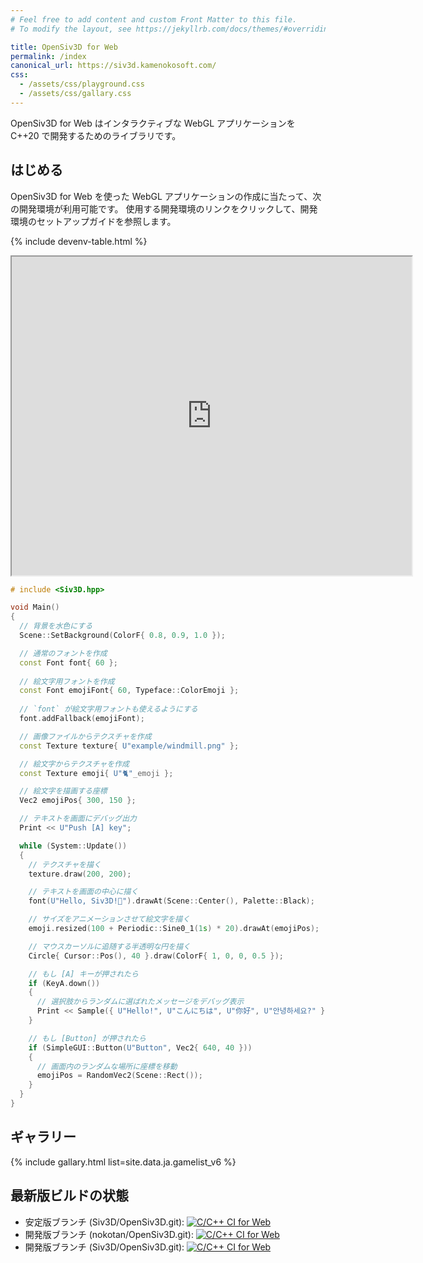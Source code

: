 ```yaml
---
# Feel free to add content and custom Front Matter to this file.
# To modify the layout, see https://jekyllrb.com/docs/themes/#overriding-theme-defaults

title: OpenSiv3D for Web
permalink: /index
canonical_url: https://siv3d.kamenokosoft.com/
css: 
  - /assets/css/playground.css
  - /assets/css/gallary.css
---
```


OpenSiv3D for Web はインタラクティブな WebGL アプリケーションを C++20 で開発するためのライブラリです。

## はじめる

OpenSiv3D for Web を使った WebGL アプリケーションの作成に当たって、次の開発環境が利用可能です。
使用する開発環境のリンクをクリックして、開発環境のセットアップガイドを参照します。

{% include devenv-table.html %}

<iframe width=640px height=510px allow="fullscreen" src="https://siv3d-v6-apps.kamenokosoft.com/Main/Main.html"></iframe>

```cpp
# include <Siv3D.hpp>

void Main()
{
  // 背景を水色にする
  Scene::SetBackground(ColorF{ 0.8, 0.9, 1.0 });

  // 通常のフォントを作成
  const Font font{ 60 };
  
  // 絵文字用フォントを作成
  const Font emojiFont{ 60, Typeface::ColorEmoji };
  
  // `font` が絵文字用フォントも使えるようにする
  font.addFallback(emojiFont);

  // 画像ファイルからテクスチャを作成
  const Texture texture{ U"example/windmill.png" };

  // 絵文字からテクスチャを作成
  const Texture emoji{ U"🐈"_emoji };

  // 絵文字を描画する座標
  Vec2 emojiPos{ 300, 150 };

  // テキストを画面にデバッグ出力
  Print << U"Push [A] key";

  while (System::Update())
  {
    // テクスチャを描く
    texture.draw(200, 200);

    // テキストを画面の中心に描く
    font(U"Hello, Siv3D!🚀").drawAt(Scene::Center(), Palette::Black);

    // サイズをアニメーションさせて絵文字を描く
    emoji.resized(100 + Periodic::Sine0_1(1s) * 20).drawAt(emojiPos);

    // マウスカーソルに追随する半透明な円を描く
    Circle{ Cursor::Pos(), 40 }.draw(ColorF{ 1, 0, 0, 0.5 });

    // もし [A] キーが押されたら
    if (KeyA.down())
    {
      // 選択肢からランダムに選ばれたメッセージをデバッグ表示
      Print << Sample({ U"Hello!", U"こんにちは", U"你好", U"안녕하세요?" });
    }

    // もし [Button] が押されたら
    if (SimpleGUI::Button(U"Button", Vec2{ 640, 40 }))
    {
      // 画面内のランダムな場所に座標を移動
      emojiPos = RandomVec2(Scene::Rect());
    }
  }
}
```

## ギャラリー

{% include gallary.html list=site.data.ja.gamelist_v6 %}

## 最新版ビルドの状態

- 安定版ブランチ (Siv3D/OpenSiv3D.git): [![C/C++ CI for Web](https://github.com/Siv3D/OpenSiv3D/actions/workflows/ccpp_web.yml/badge.svg?branch=v6_master)](https://github.com/Siv3D/OpenSiv3D/actions/workflows/ccpp_web.yml)
- 開発版ブランチ (nokotan/OpenSiv3D.git): [![C/C++ CI for Web](https://github.com/nokotan/OpenSiv3D/actions/workflows/ccpp_web.yml/badge.svg?branch=v6_web_develop)](https://github.com/nokotan/OpenSiv3D/actions/workflows/ccpp_web.yml)
- 開発版ブランチ (Siv3D/OpenSiv3D.git): [![C/C++ CI for Web](https://github.com/Siv3D/OpenSiv3D/actions/workflows/ccpp_web.yml/badge.svg?branch=v6_winmac_develop)](https://github.com/Siv3D/OpenSiv3D/actions/workflows/ccpp_web.yml)
